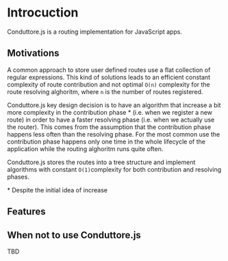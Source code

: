 # Introcuction
Conduttore.js is a routing implementation for JavaScript apps.

## Motivations
A common approach to store user defined routes use a flat collection of regular expressions.
This kind of solutions leads to an efficient constant complexity of route contribution and not optimal `O(n)` complexity for the route resolving alghoritm, where `n` is the number of routes registered.

Conduttore.js key design decision is to have an algorithm that increase a bit more complexity in the contribution phase * (i.e. when we register a new route) in order to have a faster resolving phase (i.e. when we actually use the router).
This comes from the assumption that the contribution phase happens less often than the resolving phase. For the most common use the contribution phase happens only one time in the whole lifecycle of the application while the routing alghoritm runs quite often.

Conduttore.js stores the routes into a tree structure and implement algorithms with constant `O(1)`complexity for both contribution and resolving phases.

\* Despite the initial idea of increase 

## Features


## When not to use Conduttore.js
TBD